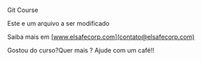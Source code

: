 Git Course


Este e um arquivo a ser modificado

Saiba mais em [www.elsafecorp.com](contato@elsafecorp.com)

Gostou do curso?Quer mais ? Ajude com um café!!
